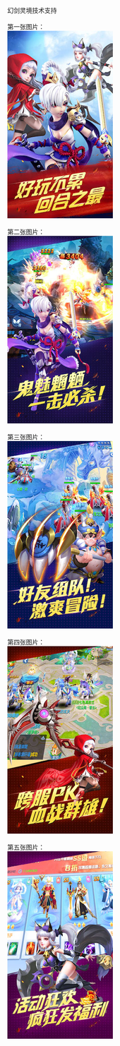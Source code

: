 幻剑灵境技术支持</br></br>
第一张图片：</br>
![](https://github.com/luoyur/-luoyur/blob/hjlj/1.jpg?raw=true)</br></br>
第二张图片：</br>
![](https://github.com/luoyur/-luoyur/blob/hjlj/2.jpg?raw=true)</br></br>
第三张图片：</br>
![](https://github.com/luoyur/-luoyur/blob/hjlj/3.jpg?raw=true)</br></br>
第四张图片：</br>
![](https://github.com/luoyur/-luoyur/blob/hjlj/4.jpg?raw=true)</br></br>
第五张图片：</br>
![](https://github.com/luoyur/-luoyur/blob/hjlj/5.jpg?raw=true)</br></br>
